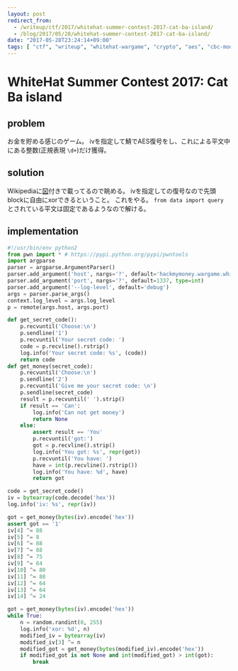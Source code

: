 ```yaml
---
layout: post
redirect_from:
  - /writeup/ctf/2017/whitehat-summer-contest-2017-cat-ba-island/
  - /blog/2017/05/28/whitehat-summer-contest-2017-cat-ba-island/
date: "2017-05-28T23:24:14+09:00"
tags: [ "ctf", "writeup", "whitehat-wargame", "crypto", "aes", "cbc-mode" ]
---
```


# WhiteHat Summer Contest 2017: Cat Ba island

## problem

お金を貯める感じのゲーム。
ivを指定して鯖でAES復号をし、これによる平文中にある整数(正規表現 `\d+`)だけ獲得。

## solution

Wikipediaに[図](https://en.wikipedia.org/wiki/Block_cipher_mode_of_operation#Cipher_Block_Chaining_.28CBC.29)付きで載ってるので眺める。
ivを指定しての復号なので先頭blockに自由にxorできるということ。
これをやる。
`from data import query` とされている平文は固定であるようなので解ける。

## implementation

``` python
#!/usr/bin/env python2
from pwn import * # https://pypi.python.org/pypi/pwntools
import argparse
parser = argparse.ArgumentParser()
parser.add_argument('host', nargs='?', default='hackmymoney.wargame.whitehat.vn')
parser.add_argument('port', nargs='?', default=1337, type=int)
parser.add_argument('--log-level', default='debug')
args = parser.parse_args()
context.log_level = args.log_level
p = remote(args.host, args.port)

def get_secret_code():
    p.recvuntil('Choose:\n')
    p.sendline('1')
    p.recvuntil('Your secret code: ')
    code = p.recvline().rstrip()
    log.info('Your secret code: %s', (code))
    return code
def get_money(secret_code):
    p.recvuntil('Choose:\n')
    p.sendline('2')
    p.recvuntil('Give me your secret code: \n')
    p.sendline(secret_code)
    result = p.recvuntil(' ').strip()
    if result == 'Can':
        log.info('Can not get money')
        return None
    else:
        assert result == 'You'
        p.recvuntil('got:')
        got = p.recvline().strip()
        log.info('You got: %s', repr(got))
        p.recvuntil('You have: ')
        have = int(p.recvline().rstrip())
        log.info('You have: %d', have)
        return got

code = get_secret_code()
iv = bytearray(code.decode('hex'))
log.info('iv: %s', repr(iv))

got = get_money(bytes(iv).encode('hex'))
assert got == '1'
iv[4] ^= 88
iv[5] ^= 8
iv[6] ^= 88
iv[7] ^= 88
iv[8] ^= 75
iv[9] ^= 64
iv[10] ^= 80
iv[11] ^= 88
iv[12] ^= 64
iv[13] ^= 64
iv[14] ^= 24

got = get_money(bytes(iv).encode('hex'))
while True:
    n = random.randint(0, 255)
    log.info('xor: %d', n)
    modified_iv = bytearray(iv)
    modified_iv[3] ^= n
    modified_got = get_money(bytes(modified_iv).encode('hex'))
    if modified_got is not None and int(modified_got) > int(got):
        break
```

